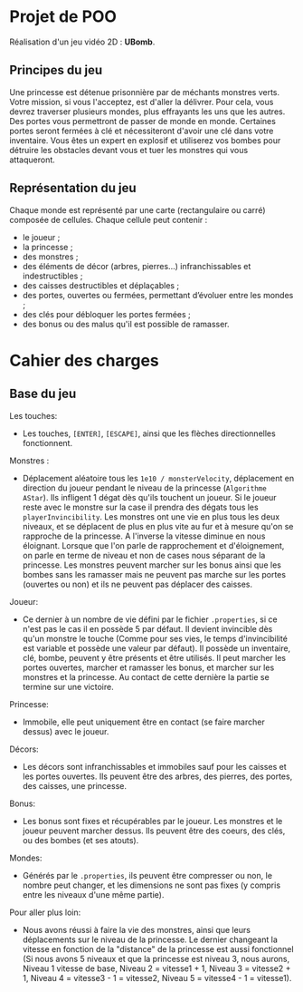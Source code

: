 <link rel="stylesheet" href="readme.css">

# Projet de POO

Réalisation d'un jeu vidéo 2D : **UBomb**.

## Principes du jeu

Une princesse est détenue prisonnière par de méchants monstres verts. Votre mission, si vous l'acceptez, est d'aller la délivrer. Pour cela, vous devrez traverser plusieurs mondes, plus effrayants les uns que les autres. Des portes vous permettront de passer de monde en monde. Certaines portes seront fermées à clé et nécessiteront d'avoir une clé dans votre inventaire. Vous êtes un expert en explosif et utiliserez vos bombes pour détruire les obstacles devant vous et tuer les monstres qui vous attaqueront.

## Représentation du jeu

Chaque monde est représenté par une carte (rectangulaire ou carré) composée de cellules. Chaque cellule peut contenir :

-   le joueur ;
-   la princesse ;
-   des monstres ;
-   des éléments de décor (arbres, pierres...) infranchissables et
    indestructibles ;
-   des caisses destructibles et déplaçables ; 
-   des portes, ouvertes ou fermées, permettant d’évoluer entre les
    mondes ;
-   des clés pour débloquer les portes fermées ;
-   des bonus ou des malus qu'il est possible de ramasser.

Cahier des charges
=================

## Base du jeu
Les touches:
- Les touches, `[ENTER]`, `[ESCAPE]`, ainsi que les flèches directionnelles fonctionnent.

Monstres :
- Déplacement aléatoire tous les `1e10 / monsterVelocity`, déplacement en direction du joueur pendant le niveau de la princesse (`Algorithme AStar`). Ils infligent 1 dégat dès qu'ils touchent un joueur. Si le joueur reste avec le monstre sur la case il prendra des dégats tous les `playerInvincibility`. Les monstres ont une vie en plus tous les deux niveaux, et se déplacent de plus en plus vite au fur et à mesure qu'on se rapproche de la princesse. A l'inverse la vitesse diminue en nous éloignant. Lorsque que l'on parle de rapprochement et d'éloignement, on parle en terme de niveau et non de cases nous séparant de la princesse. Les monstres peuvent marcher sur les bonus ainsi que les bombes sans les ramasser mais ne peuvent pas marche sur les portes (ouvertes ou non) et ils ne peuvent pas déplacer des caisses.

Joueur:
- Ce dernier à un nombre de vie défini par le fichier `.properties`, si ce n'est pas le cas il en possède 5 par défaut. Il devient invincible dès qu'un monstre le touche (Comme pour ses vies, le temps d'invincibilité est variable et possède une valeur par défaut). Il possède un inventaire, clé, bombe, peuvent y être présents et être utilisés. Il peut marcher les portes ouvertes, marcher et ramasser les bonus, et marcher sur les monstres et la princesse. Au contact de cette dernière la partie se termine sur une victoire.

Princesse:
- Immobile, elle peut uniquement être en contact (se faire marcher dessus) avec le joueur.

Décors:
- Les décors sont infranchissables et immobiles sauf pour les caisses et les portes ouvertes. Ils peuvent être des arbres, des pierres, des portes, des caisses, une princesse.

Bonus:
- Les bonus sont fixes et récupérables par le joueur. Les monstres et le joueur peuvent marcher dessus. Ils peuvent être des coeurs, des clés, ou des bombes (et ses atouts).

Mondes:
- Générés par le `.properties`, ils peuvent être compresser ou non, le nombre peut changer, et les dimensions ne sont pas fixes (y compris entre les niveaux d'une même partie).

Pour aller plus loin:
- Nous avons réussi à faire la vie des monstres, ainsi que leurs déplacements sur le niveau de la princesse. Le dernier changeant la vitesse en fonction de la "distance" de la princesse est aussi fonctionnel (Si nous avons 5 niveaux et que la princesse est niveau 3, nous aurons, Niveau 1 vitesse de base, Niveau 2 = vitesse1 + 1, Niveau 3 = vitesse2 + 1, Niveau 4 = vitesse3 - 1 = vitesse2, Niveau 5 = vitesse4 - 1 = vitesse1).